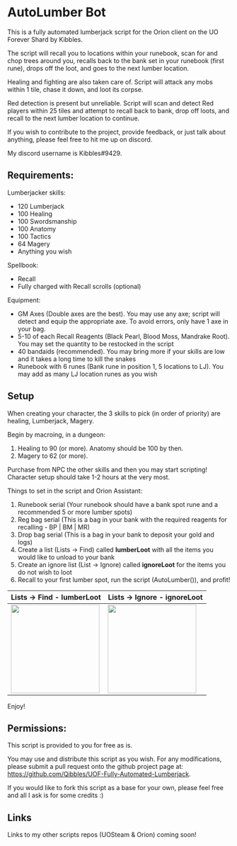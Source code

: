 # AutoLumber Bot

This is a fully automated lumberjack script for the Orion client on the UO Forever Shard by Kibbles. 

The script will recall you to locations within your runebook, scan for and chop trees around you, recalls back to the bank set in your runebook (first rune), drops off the loot, and goes to the next lumber location.

Healing and fighting are also taken care of. Script will attack any mobs within 1 tile, chase it down, and loot its corpse.

Red detection is present but unreliable. Script will scan and detect Red players within 25 tiles and attempt to recall back to bank, drop off loots, and recall to the next lumber location to continue.

If you wish to contribute to the project, provide feedback, or just talk about anything, please feel free to hit me up on discord. 

My discord username is Kibbles#9429.

## Requirements:
Lumberjacker skills:
- 120 Lumberjack
- 100 Healing
- 100 Swordsmanship
- 100 Anatomy
- 100 Tactics
- 64 Magery
- Anything you wish

Spellbook:
- Recall
- Fully charged with Recall scrolls (optional)

Equipment:
- GM Axes (Double axes are the best). You may use any axe; script will detect and equip the appropriate axe. To avoid errors, only have 1 axe in your bag. 
- 5-10 of each Recall Reagents (Black Pearl, Blood Moss, Mandrake Root). You may set the quantity to be restocked in the script
- 40 bandaids (recommended). You may bring more if your skills are low and it takes a long time to kill the snakes
- Runebook with 6 runes (Bank rune in position 1, 5 locations to LJ). You may add as many LJ location runes as you wish

## Setup
When creating your character, the 3 skills to pick (in order of priority) are healing, Lumberjack, Magery.

Begin by macroing, in a dungeon:
1. Healing to 90 (or more). Anatomy should be 100 by then.
2. Magery to 62 (or more).

Purchase from NPC the other skills and then you may start scripting!
Character setup should take 1-2 hours at the very most.

Things to set in the script and Orion Assistant:
1. Runebook serial (Your runebook should have a bank spot rune and a recommended 5 or more lumber spots)
2. Reg bag serial (This is a bag in your bank with the required reagents for recalling - BP | BM | MR)
3. Drop bag serial (This is a bag in your bank to deposit your gold and logs)
4. Create a list (Lists -> Find) called **lumberLoot** with all the items you would like to unload to your bank 
5. Create an ignore list (List -> Ignore) called **ignoreLoot** for the items you do not wish to loot
6. Recall to your first lumber spot, run the script (AutoLumber()), and profit!

Lists -> Find - lumberLoot | Lists -> Ignore - ignoreLoot
---------------------------|-----------------------------
<img src="https://camo.githubusercontent.com/43ee5a79611e14694338abe79cef79b35eace4f8/687474703a2f2f7777772e696d61676575702e72752f696d673239302f323731333036322f7461625f6c697374735f66696e642e706e67" width=200> | <img src="https://camo.githubusercontent.com/9b3c8319075aba48d9a3e471c51680792be2dfac/687474703a2f2f7777772e696d61676575702e72752f696d673239302f323731333036362f7461625f6c697374735f69676e6f72652e706e67" width=200>

Enjoy!

## Permissions:
This script is provided to you for free as is. 

You may use and distribute this script as you wish. For any modifications, please submit a pull request onto the github project page at: https://github.com/Qibbles/UOF-Fully-Automated-Lumberjack.

If you would like to fork this script as a base for your own, please feel free and all I ask is for some credits :)

## Links
Links to my other scripts repos (UOSteam & Orion) coming soon!

